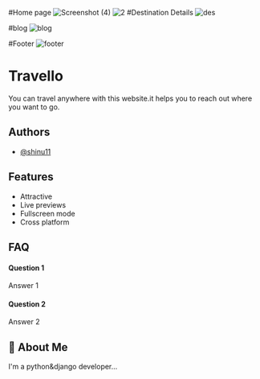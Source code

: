 #Home page
![Screenshot (4)](https://user-images.githubusercontent.com/115803782/211740444-ac73d404-c5a5-439c-bbc7-3570f587aae2.png)
![2](https://user-images.githubusercontent.com/115803782/211740720-a68c6558-bd35-4fc3-b60e-4fba406ac0ea.png)
#Destination Details
![des](https://user-images.githubusercontent.com/115803782/211741438-927750fa-6470-443f-af63-fdce11c61a7c.png)

#blog
![blog](https://user-images.githubusercontent.com/115803782/211741505-7b23da63-131c-4b1e-b886-0eacbc015d4c.png)

#Footer
![footer](https://user-images.githubusercontent.com/115803782/211741579-92895c55-2fb8-48f5-ae2d-dce92044f592.png)


# Travello
You can travel anywhere with this website.it helps you to reach out where you want to go.


## Authors

- [@shinu11](https://github.com/shinu11)


## Features

- Attractive
- Live previews
- Fullscreen mode
- Cross platform


## FAQ

#### Question 1

Answer 1

#### Question 2

Answer 2


## 🚀 About Me
I'm a python&django developer...

